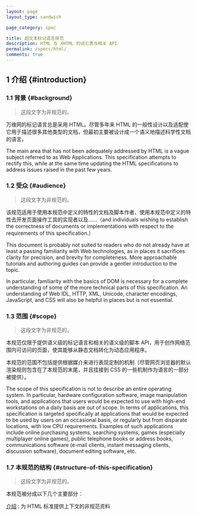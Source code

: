 ```yaml
---
layout: page
layout_type: sandwich

page_category: spec

title: 超文本标记语言规范
description: HTML 与 XHTML 的词汇表与相关 API
permalink: /specs/html/
comments: true
---
```


## 1 介绍 {#introduction}

### 1.1 背景 {#background}

> 这段文字为非规范的。

万维网的标记语言总是采用 HTML。尽管多年来 HTML 的一般性设计以及适配使它用于描述很多其他类型的文档，但最初主要被设计成一个语义地描述科学性文档的语言。

The main area that has not been adequately addressed by HTML is a vague subject referred to as Web Applications. This specification attempts to rectify this, while at the same time updating the HTML specifications to address issues raised in the past few years.

### 1.2 受众 {#audience}

> 这段文字为非规范的。

该规范适用于使用本规范中定义的特性的文档及脚本作者、使用本规范中定义的特性去开发页面操作工具的实现者以及……（and individuals wishing to establish the correctness of documents or implementations with respect to the requirements of this specification.）

This document is probably not suited to readers who do not already have at least a passing familiarity with Web technologies, as in places it sacrifices clarity for precision, and brevity for completeness. More approachable tutorials and authoring guides can provide a gentler introduction to the topic.

In particular, familiarity with the basics of DOM is necessary for a complete understanding of some of the more technical parts of this specification. An understanding of Web IDL, HTTP, XML, Unicode, character encodings, JavaScript, and CSS will also be helpful in places but is not essential.

### 1.3 范围 {#scope}

> 这段文字为非规范的。

本规范仅限于提供语义级的标记语言和相关的语义级的脚本 API，用于创作网络范围内可访问的页面，使其能够从静态文档转化为动态应用程序。

本规范的范围不包括提供根据媒介来进行表现定制的机制（尽管网页浏览器的默认渲染规则包含在了本规范的末尾，并且挂接到 CSS 的一些机制作为语言的一部分被提供）。

The scope of this specification is not to describe an entire operating system. In particular, hardware configuration software, image manipulation tools, and applications that users would be expected to use with high-end workstations on a daily basis are out of scope. In terms of applications, this specification is targeted specifically at applications that would be expected to be used by users on an occasional basis, or regularly but from disparate locations, with low CPU requirements. Examples of such applications include online purchasing systems, searching systems, games (especially multiplayer online games), public telephone books or address books, communications software (e-mail clients, instant messaging clients, discussion software), document editing software, etc.

### 1.7 本规范的结构 {#structure-of-this-specification}

> 这段文字为非规范的。

本规范被分成以下几个主要部分：

[介绍](#introduction)
: 为 HTML 标准提供上下文的非规范资料



<!--
<header>
  <h1>HTML5</h1>
  <p>A vocabulary and associated APIs for HTML and XHTML</p>
  <h2>W3C Candidate Recommendation 04 February 2014</h2>
</header>
<p>This document is a translation of HTML Specification. (<a href="http://www.w3.org/TR/2014/CR-html5-20140204/" target="_blank">http://www.w3.org/TR/2014/CR-html5-20140204/</a>)</p>
<hr>
<h2>Abstract</h2>
<p>This specification defines the 5th major revision of the core language of the World Wide Web: the Hypertext Markup Language (HTML). In this version, new features are introduced to help Web application authors, new elements are introduced based on research into prevailing authoring practices, and special attention has been given to defining clear conformance criteria for user agents in an effort to improve interoperability.</p>
<h2>Table of Contents</h2>
<ol>
  <li>1 Introduction
    <ol>
      <li>1.1 Backgroud</li>
      <li>1.2 Audience</li>
      <li>1.3 Scope</li>
      <li>1.4 History</li>
      <li>1.5 Design notes
        <ol>
          <li>1.5.1 Serializability of script execution</li>
          <li>1.5.2 Compliance with other specifications</li>
          <li>1.5.3 Extensibility</li>
        </ol>
      </li>
      <li>1.6 HTML vs XHTML</li>
      <li>1.7 Structure of this specification
        <ol>
          <li>1.7.1 How to read this specification</li>
          <li>1.7.2 Typographic conventions</li>
        </ol>
      </li>
      <li>1.8 Privacy concerns</li>
      <li>1.9 A quick introduction to HTML
        <ol>
          <li>1.9.1 Writing secure applications with HTML</li>
          <li>1.9.2 Common pitfalls to avoid when using the scripting APIs</li>
          <li>1.9.3 How to catch mistakes when writing HTML: validators and conformance checkers</li>
        </ol>
      </li>
      <li>1.10 Conformance requirements for authors
        <ol>
          <li>1.10.1 Presentational markup</li>
          <li>1.10.2 Syntax errors</li>
          <li>1.10.3 Restrictions on content models and on attribute values</li>
        </ol>
      </li>
      <li>1.11 Suggested reading</li>
    </ol>
  </li>
  <li>2 Common infrastructure
    <ol>
      <li>2.1 Terminology
        <ol>
          <li>2.1.1 Resources</li>
          <li>2.1.2 XML</li>
          <li>2.1.3 DOM trees</li>
          <li>2.1.4 Scripting</li>
          <li>2.1.5 Plugins</li>
          <li>2.1.6 Character encodings</li>
        </ol>
      </li>
      <li>2.2 Conformance requirements
        <ol>
          <li>2.2.1 Conformance classes</li>
          <li>2.2.2 Dependencies</li>
          <li>2.2.3 Extensibility</li>
          <li>2.2.4 Interactions with XPath and XSLT</li>
        </ol>
      </li>
      <li>2.3 Case-sensitivity and string comparison</li>
      <li>2.4 Common microsyntaxes
        <ol>
          <li>2.4.1 Common parser idioms</li>
          <li>2.4.2 Boolean attributes</li>
          <li>2.4.3 Keywords and enumerated attributes</li>
          <li>2.4.4 Numbers
            <ol>
              <li>2.4.4.1 Signed integers</li>
              <li>2.4.4.2 Non-negative integers</li>
              <li>2.4.4.3 Floating-point numbers</li>
              <li>2.4.4.4 Percentages and lengths</li>
              <li>2.4.4.5 Lists of integers</li>
              <li>2.4.4.6 Lists of dimensions</li>
            </ol>
          </li>
          <li>2.4.5 Dates and times
            <ol>
              <li>2.4.5.1 Months</li>
              <li>2.4.5.2 Dates</li>
              <li>2.4.5.3 Yearless dates</li>
              <li>2.4.5.4 Times</li>
              <li>2.4.5.5 Local dates and times</li>
              <li>2.4.5.6 Time zones</li>
              <li>2.4.5.7 Global dates and times</li>
              <li>2.4.5.8 Weeks</li>
              <li>2.4.5.9 Durations</li>
              <li>2.4.5.10 Vaguer moments in time</li>
            </ol>
          </li>
          <li>2.4.6 Colors</li>
          <li>2.4.7 Space-separated tokens</li>
          <li>2.4.8 Comma-separated tokens</li>
          <li>2.4.9 References</li>
          <li>2.4.10 Media queries</li>
        </ol>
      </li>
      <li>2.5 URLs
        <ol>
          <li>2.5.1 Terminology</li>
          <li>2.5.2 Resolving URLs</li>
          <li>2.5.3 Dynamic changes to base URLs</li>
        </ol>
      </li>
      <li>2.6 Fetching resources
        <ol>
          <li>2.6.1 Terminology</li>
          <li>2.6.2 Processing model</li>
          <li>2.6.3 Encrypted HTTP and related security concerns</li>
          <li>2.6.4 Determing the type of a resource</li>
          <li>2.6.5 Extracting character encodings from <code>meta</code> elements</li>
          <li>2.6.6 CORS settings attributes</li>
          <li>2.6.7 CORS-enabled fetch</li>
        </ol>
      </li>
      <li>2.7 Common DOM interfaces
        <ol>
          <li>2.7.1 Reflecting content attributes in IDL attributes</li>
          <li>2.7.2 Collections
            <ol>
              <li>2.7.2.1 HTMLAllCollection</li>
              <li>2.7.2.2 HTMLFormControlsCollection</li>
              <li>2.7.2.3 HTMLOptionsCollection</li>
            </ol>
          </li>
          <li>2.7.3 DOMStringMap</li>
          <li>2.7.4 Transferable objects</li>
          <li>2.7.5 Safe passing of structured data</li>
          <li>2.7.6 Callbacks</li>
          <li>2.7.7 Garbage collection</li>
        </ol>
      </li>
      <li>2.8 Namespaces</li>
    </ol>
  </li>
  <li>3 Semantics, structure, and APIs of HTML documents
    <ol>
      <li>3.1 Documents
        <ol>
          <li>3.1.1 The <code>Document</code> object</li>
          <li>3.1.2 Resource metadata management</li>
          <li>3.1.3 DOM tree accessors</li>
          <li>3.1.4 Loading XML documents</li>
        </ol>
      </li>
      <li>3.2 Elements
        <ol>
          <li>3.2.1 Semantics</li>
          <li>3.2.2 Elements in the DOM</li>
          <li>3.2.3 Element definitions
            <ol>
              <li>3.2.3.1 Attributes</li>
            </ol>
          </li>
          <li>3.2.4 Content models
            <ol>
              <li>3.2.4.1 Kinds of content
                <ol>
                  <li>3.2.4.1.1 Metadata content</li>
                  <li>3.2.4.1.2 Flow content</li>
                  <li>3.2.4.1.3 Sectioning content</li>
                  <li>3.2.4.1.4 Heading content</li>
                  <li>3.2.4.1.5 Phrasing content</li>
                  <li>3.2.4.1.6 Embedded content</li>
                  <li>3.2.4.1.7 Interactive content</li>
                  <li>3.2.4.1.8 Palpable content</li>
                  <li>3.2.4.1.9 Script-supporting elements</li>
                </ol>
              </li>
              <li>3.2.4.2 Transparent content models</li>
              <li>3.2.4.3 Paragraphs</li>
            </ol>
          </li>
          <li>3.2.5 Global attributes
            <ol>
              <li>3.2.5.1 The <code>id</code> attribute</li>
              <li>3.2.5.2 The <code>title</code> attribute</li>
              <li>3.2.5.3 The <code>lang</code> and <code>xml:lang</code> attributes</li>
              <li>3.2.5.4 The <code>translate</code> attribute</li>
              <li>3.2.5.5 The <code>xml:base</code> attribute (XML only)</li>
              <li>3.2.5.6 The <code>dir</code> attribute</li>
              <li>3.2.5.7 The <code>class</code> attribute</li>
              <li>3.2.5.8 The <code>style</code> attribute</li>
              <li>3.2.5.9 Embedding custom non-visible data with the <code>data-*</code> attributes</li>
            </ol>
          </li>
          <li>3.2.6 Requirements relating to the bidirectional algorithm
            <ol>
              <li>3.2.6.1 Authoring conformance criteria for bidirectional-algorithm formatting characters</li>
              <li>3.2.6.2 User agent conformance criteria</li>
            </ol>
          </li>
          <li>3.2.7 WAI-ARIA
            <ol>
              <li>3.2.7.1 ARIA Role Attribute</li>
              <li>3.2.7.2 State and Property Attributes</li>
              <li>3.2.7.3 Strong Native Semantics</li>
              <li>3.2.7.4 Implicit ARIA Semantics</li>
              <li>3.2.7.5 Allowed ARIA roles, states and properties</li>
            </ol>
          </li>
        </ol>
      </li>
    </ol>
  </li>
  <li>4 The elements of HTML
    <ol>
      <li>4.1 The root element
        <ol>
          <li>4.1.1 The <code>html</code> element</li>
        </ol>
      </li>
      <li>4.2 Document metadata
        <ol>
          <li>4.2.1 The <code>head</code> element</li>
          <li>4.2.2 The <code>title</code> element</li>
          <li>4.2.3 The <code>base</code> element</li>
          <li>4.2.4 The <code>link</code> element</li>
          <li>4.2.5 The <code>meta</code> element
            <ol>
              <li>4.2.5.1 Standard metadata names</li>
              <li>4.2.5.2 Other metadata names</li>
              <li>4.2.5.3 Pragma directives</li>
              <li>4.2.5.4 Other pragma directives</li>
              <li>4.2.5.5 Specifying the document's character encoding</li>
            </ol>
          </li>
          <li>4.2.6 The <code>style</code> element</li>
          <li>4.2.7 Styling</li>
        </ol>
      </li>
    </ol>
  </li>
</ol>
-->
